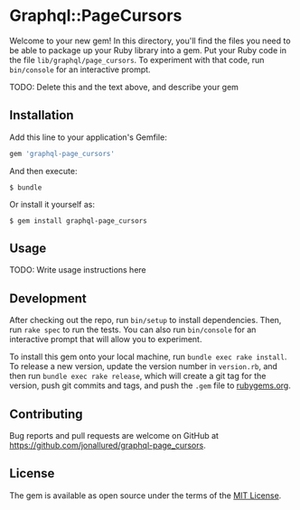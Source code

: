 # Graphql::PageCursors

Welcome to your new gem! In this directory, you'll find the files you need to be able to package up your Ruby library into a gem. Put your Ruby code in the file `lib/graphql/page_cursors`. To experiment with that code, run `bin/console` for an interactive prompt.

TODO: Delete this and the text above, and describe your gem

## Installation

Add this line to your application's Gemfile:

```ruby
gem 'graphql-page_cursors'
```

And then execute:

    $ bundle

Or install it yourself as:

    $ gem install graphql-page_cursors

## Usage

TODO: Write usage instructions here

## Development

After checking out the repo, run `bin/setup` to install dependencies. Then, run `rake spec` to run the tests. You can also run `bin/console` for an interactive prompt that will allow you to experiment.

To install this gem onto your local machine, run `bundle exec rake install`. To release a new version, update the version number in `version.rb`, and then run `bundle exec rake release`, which will create a git tag for the version, push git commits and tags, and push the `.gem` file to [rubygems.org](https://rubygems.org).

## Contributing

Bug reports and pull requests are welcome on GitHub at https://github.com/jonallured/graphql-page_cursors.

## License

The gem is available as open source under the terms of the [MIT License](https://opensource.org/licenses/MIT).
